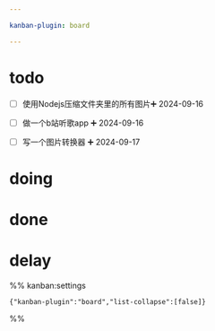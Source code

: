 ```yaml
---

kanban-plugin: board

---
```


# todo

- [ ] 使用Nodejs压缩文件夹里的所有图片➕ 2024-09-16
- [ ] 做一个b站听歌app ➕ 2024-09-16
- [ ] 写一个图片转换器 ➕ 2024-09-17


# doing



# done



# delay





%% kanban:settings
```
{"kanban-plugin":"board","list-collapse":[false]}
```
%%